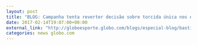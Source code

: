 ```yaml
---
layout: post
title: "BLOG: Campanha tenta reverter decisão sobre torcida única nos estádios de São Paulo"
date: 2017-02-14T19:07:00+00:00
external_link: "http://globoesporte.globo.com/blogs/especial-blog/bastidores-fc/post/campanha-tenta-reverter-decisao-sobre-torcida-unica-nos-estadios-de-sao-paulo.html"
categories: news globo.com
---
```

